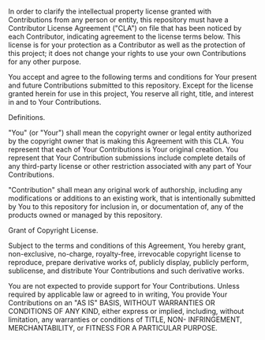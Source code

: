 In order to clarify the intellectual property license granted with Contributions from any person or entity, this repository must have a Contributor License Agreement ("CLA") on file that has been noticed by each Contributor, indicating agreement to the license terms below. This license is for your protection as a Contributor as well as the protection of this project; it does not change your rights to use your own Contributions for any other purpose.

You accept and agree to the following terms and conditions for Your present and future Contributions submitted to this repository. Except for the license granted herein for use in this project, You reserve all right, title, and interest in and to Your Contributions.

Definitions.

"You" (or "Your") shall mean the copyright owner or legal entity authorized by the copyright owner that is making this Agreement with this CLA. You represent that each of Your Contributions is Your original creation. You represent that Your Contribution submissions include complete details of any third-party license or other restriction associated with any part of Your Contributions.

"Contribution" shall mean any original work of authorship, including any modifications or additions to an existing work, that is intentionally submitted by You to this repository for inclusion in, or documentation of, any of the products owned or managed by this repository. 

Grant of Copyright License. 

Subject to the terms and conditions of this Agreement, You hereby grant, non-exclusive, no-charge, royalty-free, irrevocable copyright license to reproduce, prepare derivative works of, publicly display, publicly perform, sublicense, and distribute Your Contributions and such derivative works.

You are not expected to provide support for Your Contributions. Unless required by applicable law or agreed to in writing, You provide Your Contributions on an "AS IS" BASIS, WITHOUT WARRANTIES OR CONDITIONS OF ANY KIND, either express or implied, including, without limitation, any warranties or conditions of TITLE, NON- INFRINGEMENT, MERCHANTABILITY, or FITNESS FOR A PARTICULAR PURPOSE.
